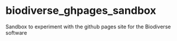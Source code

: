 # biodiverse_ghpages_sandbox
Sandbox to experiment with the github pages site for the Biodiverse software
